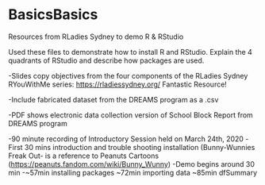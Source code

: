 # BasicsBasics
Resources from RLadies Sydney to demo R &amp; RStudio

Used these files to demonstrate how to install R and RStudio. Explain the 4 quadrants of RStudio and describe how packages are used.

-Slides copy objectives from the four components of the RLadies Sydney RYouWithMe series: https://rladiessydney.org/ Fantastic Resource!

-Include fabricated dataset from the DREAMS program as a .csv

-PDF shows electronic data collection version of School Block Report from DREAMS program

-90 minute recording of Introductory Session held on March 24th, 2020
  -First 30 mins introduction and trouble shooting installation
  (Bunny-Wunnies Freak Out- is a reference to Peanuts Cartoons (https://peanuts.fandom.com/wiki/Bunny_Wunny)
  -Demo begins around 30 min 
  -~57min installing packages
  ~72min importing data
  ~85min dfSummary
